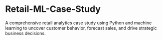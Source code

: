 # Retail-ML-Case-Study
A comprehensive retail analytics case study using Python and machine learning to uncover customer behavior, forecast sales, and drive strategic business decisions.
